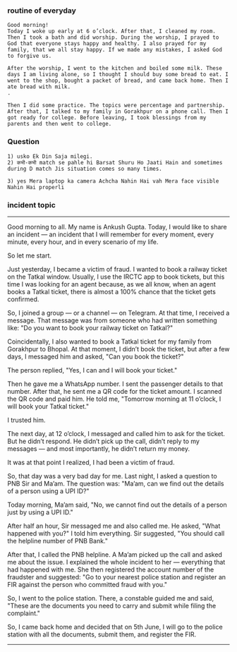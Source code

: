 
### routine of everyday
```
Good morning!
Today I woke up early at 6 o’clock. After that, I cleaned my room. Then I took a bath and did worship. During the worship, I prayed to God that everyone stays happy and healthy. I also prayed for my family, that we all stay happy. If we made any mistakes, I asked God to forgive us.

After the worship, I went to the kitchen and boiled some milk. These days I am living alone, so I thought I should buy some bread to eat. I went to the shop, bought a packet of bread, and came back home. Then I ate bread with milk.
.

Then I did some practice. The topics were percentage and partnership. After that, I talked to my family in Gorakhpur on a phone call. Then I got ready for college. Before leaving, I took blessings from my parents and then went to college.

```


### Question
```
1) usko Ek Din Saja milegi.
2) कभी-कभी match se pahle hi Barsat Shuru Ho Jaati Hain and sometimes during D match Jis situation comes so many times.

3) yes Mera laptop ka camera Achcha Nahin Hai vah Mera face visible Nahin Hai properli

```







### incident topic
---

Good morning to all. My name is Ankush Gupta. Today, I would like to share an incident — an incident that I will remember for every moment, every minute, every hour, and in every scenario of my life.

So let me start.

Just yesterday, I became a victim of fraud. I wanted to book a railway ticket on the Tatkal window. Usually, I use the IRCTC app to book tickets, but this time I was looking for an agent because, as we all know, when an agent books a Tatkal ticket, there is almost a 100% chance that the ticket gets confirmed.

So, I joined a group — or a channel — on Telegram. At that time, I received a message. That message was from someone who had written something like:
"Do you want to book your railway ticket on Tatkal?"

Coincidentally, I also wanted to book a Tatkal ticket for my family from Gorakhpur to Bhopal. At that moment, I didn’t book the ticket, but after a few days, I messaged him and asked,
"Can you book the ticket?"

The person replied,
"Yes, I can and I will book your ticket."

Then he gave me a WhatsApp number. I sent the passenger details to that number. After that, he sent me a QR code for the ticket amount. I scanned the QR code and paid him. He told me,
"Tomorrow morning at 11 o’clock, I will book your Tatkal ticket."

I trusted him.

The next day, at 12 o’clock, I messaged and called him to ask for the ticket. But he didn’t respond. He didn’t pick up the call, didn’t reply to my messages — and most importantly, he didn’t return my money.

It was at that point I realized,
I had been a victim of fraud.





So, that day was a very bad day for me.
Last night, I asked a question to PNB Sir and Ma’am. The question was:
"Ma’am, can we find out the details of a person using a UPI ID?"

Today morning, Ma’am said,
"No, we cannot find out the details of a person just by using a UPI ID."

After half an hour, Sir messaged me and also called me. He asked,
"What happened with you?"
I told him everything. Sir suggested,
"You should call the helpline number of PNB Bank."

After that, I called the PNB helpline. A Ma’am picked up the call and asked me about the issue. I explained the whole incident to her — everything that had happened with me. She then registered the account number of the fraudster and suggested:
"Go to your nearest police station and register an FIR against the person who committed fraud with you."

So, I went to the police station. There, a constable guided me and said,
"These are the documents you need to carry and submit while filing the complaint."

So, I came back home and decided that on 5th June, I will go to the police station with all the documents, submit them, and register the FIR.

---
